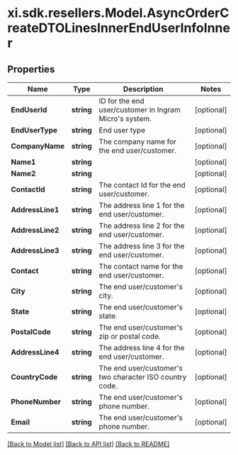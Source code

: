 # xi.sdk.resellers.Model.AsyncOrderCreateDTOLinesInnerEndUserInfoInner

## Properties

Name | Type | Description | Notes
------------ | ------------- | ------------- | -------------
**EndUserId** | **string** | ID for the end user/customer in Ingram Micro&#39;s system. | [optional] 
**EndUserType** | **string** | End user type | [optional] 
**CompanyName** | **string** | The company name for the end user/customer. | [optional] 
**Name1** | **string** |  | [optional] 
**Name2** | **string** |  | [optional] 
**ContactId** | **string** | The contact Id for the end user/customer. | [optional] 
**AddressLine1** | **string** | The address line 1 for the end user/customer. | [optional] 
**AddressLine2** | **string** | The address line 2 for the end user/customer. | [optional] 
**AddressLine3** | **string** | The address line 3 for the end user/customer. | [optional] 
**Contact** | **string** | The contact name for the end user/customer. | [optional] 
**City** | **string** | The end user/customer&#39;s city. | [optional] 
**State** | **string** | The end user/customer&#39;s state. | [optional] 
**PostalCode** | **string** | The end user/customer&#39;s zip or postal code. | [optional] 
**AddressLine4** | **string** | The address line 4 for the end user/customer. | [optional] 
**CountryCode** | **string** | The end user/customer&#39;s two character ISO country code. | [optional] 
**PhoneNumber** | **string** | The end user/customer&#39;s phone number. | [optional] 
**Email** | **string** | The end user/customer&#39;s phone number. | [optional] 

[[Back to Model list]](../README.md#documentation-for-models) [[Back to API list]](../README.md#documentation-for-api-endpoints) [[Back to README]](../README.md)

